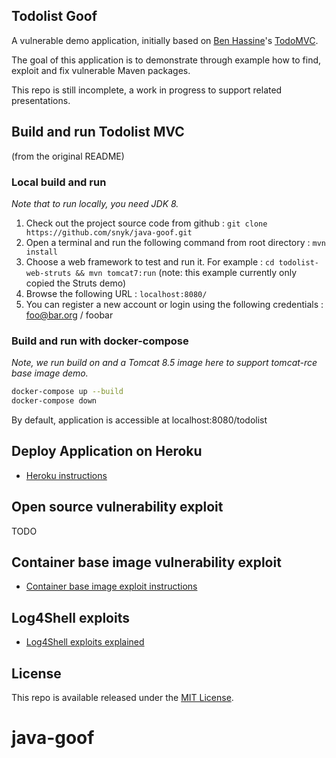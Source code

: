 ## Todolist Goof

A vulnerable demo application, initially based on [Ben Hassine](https://github.com/benas/)'s [TodoMVC](https://github.com/benas/todolist-mvc). 

The goal of this application is to demonstrate through example how to find, exploit and fix vulnerable Maven packages. 

This repo is still incomplete, a work in progress to support related presentations.


## Build and run Todolist MVC

(from the original README)

### Local build and run

*Note that to run locally, you need JDK 8.*

1.  Check out the project source code from github : `git clone https://github.com/snyk/java-goof.git`
2.  Open a terminal and run the following command from root directory : `mvn install`
3.  Choose a web framework to test and run it. For example : `cd todolist-web-struts && mvn tomcat7:run` (note: this example currently only copied the Struts demo)
4.  Browse the following URL : `localhost:8080/`
5.  You can register a new account or login using the following credentials : foo@bar.org / foobar

### Build and run with docker-compose

*Note, we run build on and a Tomcat 8.5 image here to support tomcat-rce base image demo.*
```bash
docker-compose up --build
docker-compose down
```
By default, application is accessible at localhost:8080/todolist

## Deploy Application on Heroku

- [Heroku instructions](DEPLOY_HEROKU.md)

## Open source vulnerability exploit

TODO

## Container base image vulnerability exploit

- [Container base image exploit instructions](exploits/tomcat-rce/README.md)

## Log4Shell exploits 

- [Log4Shell exploits explained](exploits/log4shell/README.md)

## License
This repo is available released under the [MIT License](http://opensource.org/licenses/mit-license.php/).
# java-goof
